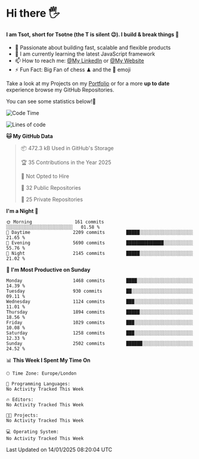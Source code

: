 # Hi there :raised_hand_with_fingers_splayed:
#### I am Tsot, short for Tsotne (the T is silent :wink:). I build & break things :space_invader:
- :telescope: Passionate about building fast, scalable and flexible products
- :seedling: I am currently learning the latest JavaScript framework 
- :mailbox: How to reach me: [@My LinkedIn](https://www.linkedin.com/in/tsotne-gvadzabia/) or [@My Website](https://tsotne.co.uk/contact)
- :zap: Fun Fact: Big Fan of chess ♟ and the 👾 emoji

Take a look at my Projects on my [Portfolio](https://tsotne.co.uk/) or for a more **up to date** experience browse my GitHub Repositories.

You can see some statistics below!:space_invader:
<!--START_SECTION:waka-->
![Code Time](http://img.shields.io/badge/Code%20Time-761%20hrs%202%20mins-blue)

![Lines of code](https://img.shields.io/badge/From%20Hello%20World%20I%27ve%20Written-6.9%20million%20lines%20of%20code-blue)

**🐱 My GitHub Data** 

> 📦 472.3 kB Used in GitHub's Storage 
 > 
> 🏆 35 Contributions in the Year 2025
 > 
> 🚫 Not Opted to Hire
 > 
> 📜 32 Public Repositories 
 > 
> 🔑 25 Private Repositories 
 > 
**I'm a Night 🦉** 

```text
🌞 Morning                161 commits         ░░░░░░░░░░░░░░░░░░░░░░░░░   01.58 % 
🌆 Daytime                2209 commits        █████░░░░░░░░░░░░░░░░░░░░   21.65 % 
🌃 Evening                5690 commits        ██████████████░░░░░░░░░░░   55.76 % 
🌙 Night                  2145 commits        █████░░░░░░░░░░░░░░░░░░░░   21.02 % 
```
📅 **I'm Most Productive on Sunday** 

```text
Monday                   1468 commits        ████░░░░░░░░░░░░░░░░░░░░░   14.39 % 
Tuesday                  930 commits         ██░░░░░░░░░░░░░░░░░░░░░░░   09.11 % 
Wednesday                1124 commits        ███░░░░░░░░░░░░░░░░░░░░░░   11.01 % 
Thursday                 1894 commits        █████░░░░░░░░░░░░░░░░░░░░   18.56 % 
Friday                   1029 commits        ███░░░░░░░░░░░░░░░░░░░░░░   10.08 % 
Saturday                 1258 commits        ███░░░░░░░░░░░░░░░░░░░░░░   12.33 % 
Sunday                   2502 commits        ██████░░░░░░░░░░░░░░░░░░░   24.52 % 
```


📊 **This Week I Spent My Time On** 

```text
🕑︎ Time Zone: Europe/London

💬 Programming Languages: 
No Activity Tracked This Week

🔥 Editors: 
No Activity Tracked This Week

🐱‍💻 Projects: 
No Activity Tracked This Week

💻 Operating System: 
No Activity Tracked This Week
```


 Last Updated on 14/01/2025 08:20:04 UTC
<!--END_SECTION:waka-->
